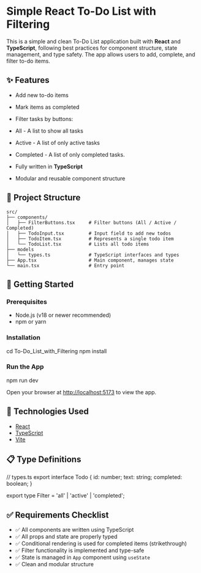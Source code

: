# Simple React To-Do List with Filtering

This is a simple and clean To-Do List application built with **React** and **TypeScript**, following best practices for component structure, state management, and type safety. The app allows users to add, complete, and filter to-do items.

## ✨ Features

* Add new to-do items
* Mark items as completed
* Filter tasks by buttons:

* All - A list to show all tasks
* Active - A list of only active tasks
* Completed - A list of only completed tasks.

* Fully written in **TypeScript**
* Modular and reusable component structure

## 🧱 Project Structure

```
src/
├── components/
│   ├── FilterButtons.tsx     # Filter buttons (All / Active / Completed)
│   ├── TodoInput.tsx         # Input field to add new todos
│   ├── TodoItem.tsx          # Represents a single todo item
│   └── TodoList.tsx          # Lists all todo items
├── models                    
│   └── types.ts              # TypeScript interfaces and types
├── App.tsx                   # Main component, manages state
└── main.tsx                  # Entry point
```

## 🚀 Getting Started

### Prerequisites

* Node.js (v18 or newer recommended)
* npm or yarn

### Installation

cd To-Do_List_with_Filtering
npm install

### Run the App

npm run dev

Open your browser at [http://localhost:5173](http://localhost:5173) to view the app.

## 🧠 Technologies Used

* [React](https://reactjs.org/)
* [TypeScript](https://www.typescriptlang.org/)
* [Vite](https://vitejs.dev/)

## 📋 Type Definitions


// types.ts
export interface Todo {
  id: number;
  text: string;
  completed: boolean;
}

export type Filter = 'all' | 'active' | 'completed';


## ✅ Requirements Checklist

* ✅ All components are written using TypeScript
* ✅ All props and state are properly typed
* ✅ Conditional rendering is used for completed items (strikethrough)
* ✅ Filter functionality is implemented and type-safe
* ✅ State is managed in `App` component using `useState`
* ✅ Clean and modular structure